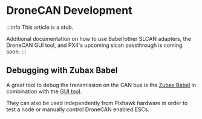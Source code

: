 # DroneCAN Development

:::info
This article is a stub.

Additional documentation on how to use Babel/other SLCAN adapters, the DroneCAN GUI tool, and PX4's upcoming slcan passthrough is coming soon.
:::

## Debugging with Zubax Babel

A great tool to debug the transmission on the CAN bus is the [Zubax Babel](https://zubax.com/products/babel) in combination with the [GUI tool](https://dronecan.github.io/GUI_Tool/Overview/).

They can also be used independently from Pixhawk hardware in order to test a node or manually control DroneCAN enabled ESCs.
